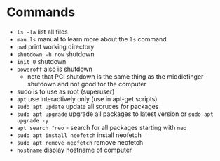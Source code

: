 # Commands

- `ls -la` list all files
- `man ls` manual to learn more about the `ls` command
- `pwd` print working directory 
- `shutdown -h now` shutdown
- `init 0` shutdown
- `poweroff` also is shutdown
  - note that PCI shutdown is the same thing as the middlefinger shutdown and not good for the computer
- sudo is to use as root (superuser)
- `apt` use interactively only (use in apt-get scripts)
- `sudo apt update` update all soruces for packages
- `sudo apt upgrade` upgrade all packages to latest version or `sudo apt upgrade -y`
- `apt search ^neo` - search for all packages starting with `neo`
- `sudo apt install neofetch` install neofetch
- `sudo apt remove neofetch` remove neofetch
- `hostname` display hostname of computer

